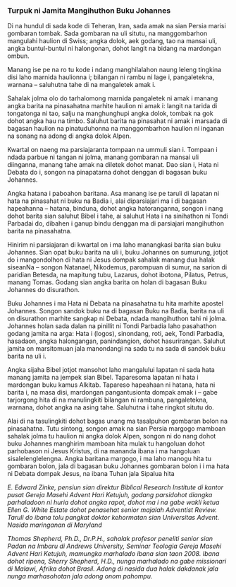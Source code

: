 ### Turpuk ni Jamita Mangihuthon Buku Johannes

Di na hundul di sada kode di Teheran, Iran, sada amak na sian Persia marisi gombaran tombak. Sada gombaran na uli situtu, na manggombarhon mangulahi haulion di Swiss; angka dolok, aek godang, tao na mansai uli, angka buntul-buntul ni halongonan, dohot langit na bidang na mardongan ombun.

Manang ise pe na ro tu kode i ndang manghilalahon naung leleng tingkina disi laho marnida haulionna i; bilangan ni rambu ni lage i, pangaletekna, warnana – saluhutna tahe di na mangaletek amak i.

Sahalak jolma olo do tarhalomong marnida pangaletek ni amak i manang angka barita na pinasahatna marhite haulion ni amak i: langit na tarida di tongatonga ni tao, salju na manghunghupi angka dolok, tombak na gok dohot angka hau na timbo. Saluhut barita na pinasahat ni amak i marsada di bagasan haulion na pinatuduhonna na manggombarhon haulion ni inganan na sonang na adong di angka dolok Alpen.

Kwartal on naeng ma parsiajaranta tompaan na ummuli sian i. Tompaan i ndada parbue ni tangan ni jolma, manang gombaran na mansai uli diinganna, manang tahe amak na diletek dohot manat. Dao sian i, Hata ni Debata do i, songon na pinapatarna dohot denggan di bagasan buku Johannes.

Angka hatana i paboahon baritana. Asa manang ise pe taruli di lapatan ni hata na pinasahat ni buku na Badia i, alai diparsiajari ma i di bagasan hapeahanna – hatana, binduna, dohot angka hatoranganna, songon i nang dohot barita sian saluhut Bibel i tahe, ai saluhut Hata i na sinihathon ni Tondi Parbadai do, dibahen i ganup bindu denggan ma di parsiajari mangihuthon barita na pinasahatna.

Hinirim ni parsiajaran di kwartal on i ma laho manangkasi barita sian buku Johannes. Sian opat buku barita na uli i, buku Johannes on sumurung, jotjot do i mangondolhon di hata ni Jesus dompak sahalak manang dua halak siseanNa – songon Natanael, Nikodemus, parompuan di sumur, na sarion di paridian Betesda, na mapitung tubu, Lazarus, dohot ibotona, Pilatus, Petrus, manang Tomas. Godang sian angka barita on holan di bagasan Buku Johannes do disurathon.

Buku Johannes i ma Hata ni Debata na pinasahatna tu hita marhite apostel Johannes. Songon sandok buku na di bagasan Buku na Badia, barita na uli on disurathon marhite sangkap ni Debata, ndada mangihuthon tahi ni jolma. Johannes holan sada dalan na pinillit ni Tondi Parbadia laho pasahathon godang jamita na arga: Hata i (logos), sinondang, roti, aek, Tondi Parbadia, hasadaon, angka halongangan, panindangion, dohot hasurirangan. Saluhut jamita on marsitomuan jala manondangi na sada tu na sada di sandok buku barita na uli i.

Angka sijaha Bibel jotjot mansohot laho mangalului lapatan ni sada hata manang jamita na jempek sian Bibel. Taparesoma lapatan ni hata i mardongan buku kamus Alkitab. Tapareso hapeahaan ni hatana, hata ni barita i, na masa disi, mardongan pangantusionta dompak amak i – gabe tarjorgong hita di na manulingkiti bilangan ni rambuna, pangaletekna, warnana, dohot angka na asing tahe. Saluhutna i tahe ringkot situtu do.

Alai di na tasulingkiti dohot bagas unang ma tasalpuhon gombaran bolon na pinasahatna. Tutu sintong, songon amak na sian Persia margogo mamboan sahalak jolma tu haulion ni angka dolok Alpen, songon ni do nang dohot buku Johannes manghirim mamboan hita mulak tu hangoluan dohot parhobason ni Jesus Kristus, di na mananda ibana i ma hangoluan sisalelenglelengna. Angka baritana margogo, i ma laho manogu hita tu gombaran bolon, jala di bagasan buku Johannes gombaran bolon i i ma hata ni Debata dompak Jesus, na ibana Tuhan jala Sipalua hita

_E. Edward Zinke, pensiun sian direktur Biblical Research Institute di kantor pusat Gereja Masehi Advent Hari Ketujuh, godang parsidohot diangka parhaladoon ni huria dohot angka rapot, dohot ma i na gabe wakli ketua Ellen G. White Estate dohot penasehat senior majalah Adventist Review. Taruli do ibana tolu pangkat doktor kehormatan sian Universitas Advent. Nasida maringanan di Maryland_

_Thomas Shepherd, Ph.D., Dr.P.H., sahalak profesor peneliti senior sian Padan na Imbaru di Andrews University, Seminar Teologia Gereja Masehi Advent Hari Ketujuh, mamungka marhalado ibana sian taon 2008. Ibana dohot ripena, Sherry Shepherd, H.D., nunga marhalado na gabe missionari di Malawi, Afrika dohot Brasil. Adong di nasida dua halak dakdanak jala nunga marhasohotan jala adong onom pahompu._